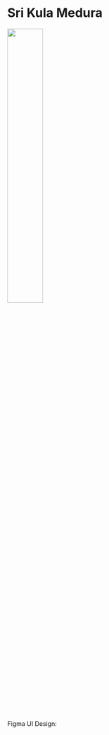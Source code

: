 # Sri Kula Medura 
<img src="https://github.com/ranidu-harshana/SriKulaMedura/assets/68012743/e1d7133e-1ce7-4414-a15b-194426a315ae" width="40%">

Figma UI Design: 
